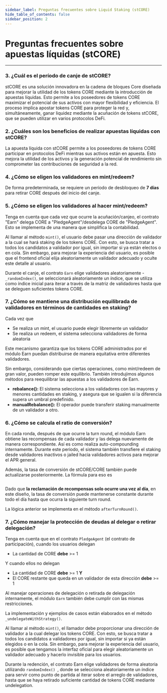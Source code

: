 ```yaml
---
sidebar_label: Preguntas frecuentes sobre Liquid Staking (stCORE)
hide_table_of_contents: false
sidebar_position: 2
---
```


# Preguntas frecuentes sobre apuestas líquidas (stCORE)

---

### 3. ¿Cuál es el período de canje de stCORE?

stCORE es una solución innovadora en la cadena de bloques Core diseñada para mejorar la utilidad de los tokens CORE mediante la introducción de apuestas líquidas. Esto permite a los poseedores de tokens CORE maximizar el potencial de sus activos con mayor flexibilidad y eficiencia. El proceso implica apostar tokens CORE para proteger la red y, simultáneamente, ganar liquidez mediante la acuñación de tokens stCORE, que se pueden utilizar en varios protocolos DeFi.

### 2. ¿Cuáles son los beneficios de realizar apuestas líquidas con stCORE?

La apuesta líquida con stCORE permite a los poseedores de tokens CORE participar en protocolos DeFi mientras sus activos están en apuesta. Esto mejora la utilidad de los activos y la generación potencial de rendimiento sin comprometer las contribuciones de seguridad a la red.

### 4. ¿Cómo se eligen los validadores en mint/redeem?

De forma predeterminada, se requiere un período de desbloqueo de **7 días** para retirar CORE después del inicio del canje.

### 5. ¿Cómo se eligen los validadores al hacer mint/redeem?

Tenga en cuenta que cada vez que ocurre la acuñación/canjeo, el contrato "Earn" delega CORE a "PledgeAgent"/desdelega CORE de "PledgeAgent". Esto se implementa de una manera que simplifica la contabilidad.

Al llamar al método `mint()`, el usuario debe pasar una dirección de validador a la cual se hará staking de los tokens CORE. Con esto, se busca tratar a todos los candidatos a validador por igual, sin importar si ya están electos o en cola. Sin embargo, para mejorar la experiencia del usuario, es posible que el frontend oficial elija aleatoriamente un validador adecuado y oculte este detalle al usuario.

Durante el canje, el contrato `Earn` elige validadores aleatoriamente - `_randomIndex()`, se seleccionará aleatoriamente un índice, que se utiliza como índice inicial para iterar a través de la matriz de validadores hasta que se deleguen suficientes tokens CORE.

### 7. ¿Cómo se mantiene una distribución equilibrada de validadores en términos de cantidades en staking?

Cada vez que

- Se realiza un mint, el usuario puede elegir libremente un validador
- Se realiza un redeem, el sistema selecciona validadores de forma aleatoria

Este mecanismo garantiza que los tokens CORE administrados por el módulo Earn puedan distribuirse de manera equitativa entre diferentes validadores.

Sin embargo, considerando que ciertas operaciones, como mint/redeem de gran valor, pueden romper este equilibrio. También introdujimos algunos métodos para reequilibrar las apuestas a los validadores de Earn.

- **rebalance():** El sistema selecciona a los validadores con las mayores y menores cantidades en staking, y asegura que se igualen si la diferencia supera un umbral predefinido.
- **manualRebalance():** El operador puede transferir staking manualmente de un validador a otro.

### 6. ¿Cómo se calcula el ratio de conversión?

En cada ronda, después de que ocurre la turn round, el módulo Earn obtiene las recompensas de cada validador y las delega nuevamente de manera correspondiente. Así es como realiza auto-compounding internamente. Durante este periodo, el sistema también transfiere el staking desde validadores inactivos o jailed hacia validadores activos para mejorar el APR general.

Además, la tasa de conversión de stCORE/CORE también puede actualizarse posteriormente. La fórmula para eso es

```
```

Dado que **la reclamación de recompensas solo ocurre una vez al día**, en este diseño, la tasa de conversión puede mantenerse constante durante todo el día hasta que ocurra la siguiente turn round.

La lógica anterior se implementa en el método `afterTurnRound()`.

### 7. ¿Cómo manejar la protección de deudas al delegar o retirar delegación?

Tenga en cuenta que en el contrato `PledgeAgent` (el contrato de participación), cuando los usuarios delegan

- La cantidad de CORE **debe** >= 1

Y cuando ellos no delegan

- La cantidad de CORE **debe** >= 1 **Y**
- El CORE restante que queda en un validador de esta dirección **debe** >= 1

Al manejar operaciones de delegación o retirada de delegación internamente, el módulo `Earn` también debe cumplir con las mismas restricciones.

La implementación y ejemplos de casos están elaborados en el método `_undelegateWithStrategy()`.

Al llamar al método `mint()`, el llamador debe proporcionar una dirección de validador a la cual delegar los tokens CORE. Con esto, se busca tratar a todos los candidatos a validadores por igual, sin importar si ya están elegidos o en la cola. Sin embargo, para mejorar la experiencia del usuario, es posible que tengamos la interfaz oficial para elegir aleatoriamente un validador adecuado y hacerlo invisible para los usuarios.

Durante la redención, el contrato Earn elige validadores de forma aleatoria utilizando `randomIndex() `, donde se selecciona aleatoriamente un índice para servir como punto de partida al iterar sobre el arreglo de validadores, hasta que se haya retirado suficiente cantidad de tokens CORE mediante undelegation.